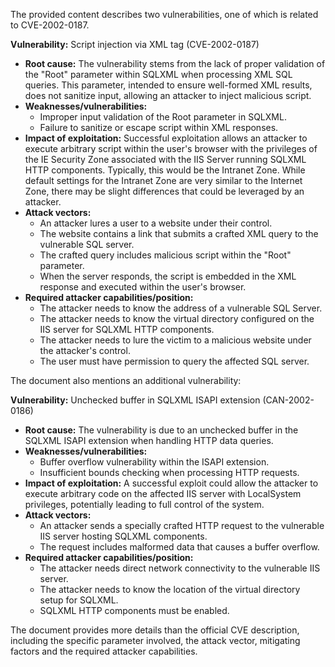 The provided content describes two vulnerabilities, one of which is related to CVE-2002-0187.

**Vulnerability:** Script injection via XML tag (CVE-2002-0187)

*   **Root cause:** The vulnerability stems from the lack of proper validation of the "Root" parameter within SQLXML when processing XML SQL queries. This parameter, intended to ensure well-formed XML results, does not sanitize input, allowing an attacker to inject malicious script.
*   **Weaknesses/vulnerabilities:**
    *   Improper input validation of the Root parameter in SQLXML.
    *   Failure to sanitize or escape script within XML responses.
*   **Impact of exploitation:** Successful exploitation allows an attacker to execute arbitrary script within the user's browser with the privileges of the IE Security Zone associated with the IIS Server running SQLXML HTTP components. Typically, this would be the Intranet Zone. While default settings for the Intranet Zone are very similar to the Internet Zone, there may be slight differences that could be leveraged by an attacker.
*   **Attack vectors:**
    *   An attacker lures a user to a website under their control.
    *   The website contains a link that submits a crafted XML query to the vulnerable SQL server.
    *   The crafted query includes malicious script within the "Root" parameter.
    *   When the server responds, the script is embedded in the XML response and executed within the user's browser.
*   **Required attacker capabilities/position:**
    *   The attacker needs to know the address of a vulnerable SQL Server.
    *   The attacker needs to know the virtual directory configured on the IIS server for SQLXML HTTP components.
    *   The attacker needs to lure the victim to a malicious website under the attacker's control.
    *   The user must have permission to query the affected SQL server.

The document also mentions an additional vulnerability:

**Vulnerability:** Unchecked buffer in SQLXML ISAPI extension (CAN-2002-0186)

*   **Root cause:** The vulnerability is due to an unchecked buffer in the SQLXML ISAPI extension when handling HTTP data queries.
*   **Weaknesses/vulnerabilities:**
    *   Buffer overflow vulnerability within the ISAPI extension.
    *   Insufficient bounds checking when processing HTTP requests.
*  **Impact of exploitation:** A successful exploit could allow the attacker to execute arbitrary code on the affected IIS server with LocalSystem privileges, potentially leading to full control of the system.
*   **Attack vectors:**
    *   An attacker sends a specially crafted HTTP request to the vulnerable IIS server hosting SQLXML components.
    *   The request includes malformed data that causes a buffer overflow.
*   **Required attacker capabilities/position:**
    *   The attacker needs direct network connectivity to the vulnerable IIS server.
    *   The attacker needs to know the location of the virtual directory setup for SQLXML.
    *  SQLXML HTTP components must be enabled.
    
The document provides more details than the official CVE description, including the specific parameter involved, the attack vector, mitigating factors and the required attacker capabilities.